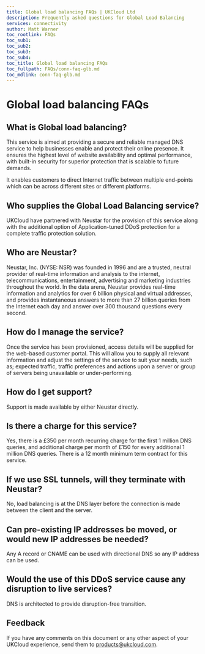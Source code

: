```yaml
---
title: Global load balancing FAQs | UKCloud Ltd
description: Frequently asked questions for Global Load Balancing
services: connectivity
author: Matt Warner
toc_rootlink: FAQs
toc_sub1: 
toc_sub2:
toc_sub3:
toc_sub4:
toc_title: Global load balancing FAQs
toc_fullpath: FAQs/conn-faq-glb.md
toc_mdlink: conn-faq-glb.md
---
```


# Global load balancing FAQs

## What is Global load balancing?

This service is aimed at providing a secure and reliable managed DNS service to help businesses enable and protect their online presence. It ensures the highest level of website availability and optimal performance, with built-in security for superior protection that is scalable to future demands.

It enables customers to direct Internet traffic between multiple end-points which can be across different sites or different platforms.

## Who supplies the Global Load Balancing service?

UKCloud have partnered with Neustar for the provision of this service along with the additional option of Application-tuned DDoS protection for a complete traffic protection solution.

## Who are Neustar?

Neustar, Inc. (NYSE: NSR) was founded in 1996 and are a trusted, neutral provider of real-time information and analysis to the internet, telecommunications, entertainment, advertising and marketing industries throughout the world. In the data arena, Neustar provides real-time information and analytics for over 6 billion physical and virtual addresses, and provides instantaneous answers to more than 27 billion queries from the Internet each day and answer over 300 thousand questions every second.

## How do I manage the service?

Once the service has been provisioned, access details will be supplied for the web-based customer portal. This will allow you to supply all relevant information and adjust the settings of the service to suit your needs, such as; expected traffic, traffic preferences and actions upon a server or group of servers being unavailable or under-performing.

## How do I get support?

Support is made available by either Neustar directly.

## Is there a charge for this service?

Yes, there is a £350 per month recurring charge for the first 1 million DNS queries, and additional charge per month of £150 for every additional 1 million DNS queries. There is a 12 month minimum term contract for this service.

## If we use SSL tunnels, will they terminate with Neustar?

No, load balancing is at the DNS layer before the connection is made between the client and the server.

## Can pre-existing IP addresses be moved, or would new IP addresses be needed?

Any A record or CNAME can be used with directional DNS so any IP address can be used.

## Would the use of this DDoS service cause any disruption to live services?

DNS is architected to provide disruption-free transition.

## Feedback

If you have any comments on this document or any other aspect of your UKCloud experience, send them to <products@ukcloud.com>.